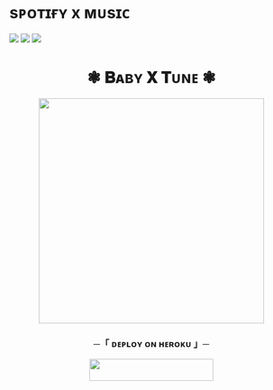 # sᴘᴏᴛɪғʏ x ᴍᴜsɪᴄ
  
<img src="https://user-images.githubusercontent.com/73097560/115834477-dbab4500-a447-11eb-908a-139a6edaec5c.gif">
<img src="https://readme-typing-svg.herokuapp.com?color=FF0085&width=620&lines=ᴘᴏᴡᴇʀᴇᴅ+ʙʏ+ᴠɪʟʟᴀɪɴ+ᴇʀᴀ"></b></h3>
<img src="https://user-images.githubusercontent.com/73097560/115834477-dbab4500-a447-11eb-908a-139a6edaec5c.gif">
<h1 align="center"><b>❃ 𝐁ᴀʙʏ 𝐗 𝐓ᴜɴᴇ ❃ </b></h1>
<p align="center"><a href="http"><img src="https://files.catbox.moe/7pwsm0.jpg" width="400"></a></p>

<h3 align="center">
    ─「 ᴅᴇᴩʟᴏʏ ᴏɴ ʜᴇʀᴏᴋᴜ 」─
</h3>

<p align="center"><a href="https://dashboard.heroku.com/new?template=https://github.com/radhamusic/rkay"> <img src="https://img.shields.io/badge/Deploy%20On%20Heroku-green?style=for-the-badge&logo=heroku" width="220" height="38.45"/></a></p>
